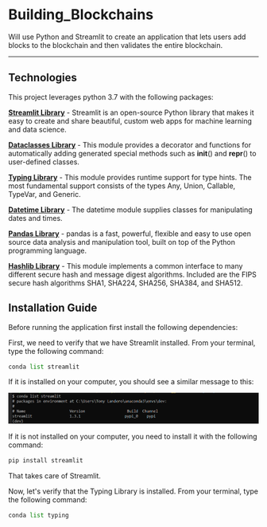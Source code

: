 # Building_Blockchains
Will use Python and Streamlit to create an application that lets users add blocks to the blockchain and then validates the entire blockchain.

---

## Technologies

This project leverages python 3.7 with the following packages:

**[Streamlit Library](https://docs.streamlit.io/)** - Streamlit is an open-source Python library that makes it easy to create and share beautiful, custom web apps for machine learning and data science.<br>

**[Dataclasses Library](https://docs.python.org/3/library/dataclasses.html)** - This module provides a decorator and functions for automatically adding generated special methods such as __init__() and __repr__() to user-defined classes.<br>

**[Typing Library](https://docs.python.org/3/library/typing.html)** - This module provides runtime support for type hints. The most fundamental support consists of the types Any, Union, Callable, TypeVar, and Generic.<br>

**[Datetime Library](https://docs.python.org/3/library/datetime.html)** - The datetime module supplies classes for manipulating dates and times.<br>

**[Pandas Library](https://pandas.pydata.org/)** - pandas is a fast, powerful, flexible and easy to use open source data analysis and manipulation tool,
built on top of the Python programming language.<br>

**[Hashlib Library](https://docs.python.org/3/library/hashlib.html)** - This module implements a common interface to many different secure hash and message digest algorithms. Included are the FIPS secure hash algorithms SHA1, SHA224, SHA256, SHA384, and SHA512.<br>

## Installation Guide

Before running the application first install the following dependencies:

First, we need to verify that we have Streamlit installed. From your terminal, type the following command:

```python
conda list streamlit
```

If it is installed on your computer, you should see a similar message to this:

![Streamlit List](streamlit_list.png)

If it is not installed on your computer, you need to install it with the following command:

```python
pip install streamlit
```

That takes care of Streamlit.

Now, let's verify that the Typing Library is installed. From your terminal, type the following command:

```python
conda list typing
```
